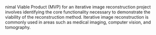nimal Viable Product (MVP) for an iterative image reconstruction project involves identifying the core functionality necessary to demonstrate the viability of the reconstruction method. Iterative image reconstruction is commonly used in areas such as medical imaging, computer vision, and tomography.
